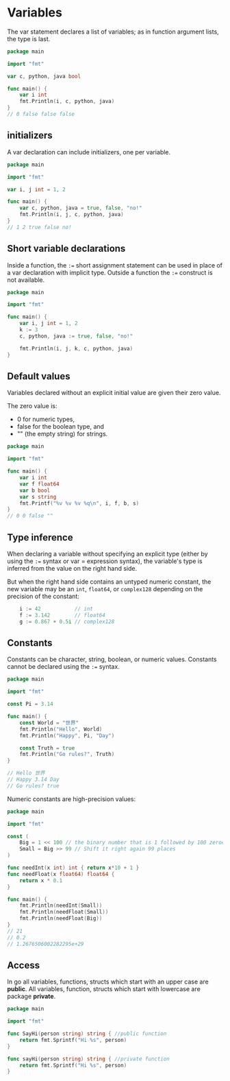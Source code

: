 # Variables

The var statement declares a list of variables; as in function argument lists, the type is last.

```go
package main

import "fmt"

var c, python, java bool

func main() {
    var i int
    fmt.Println(i, c, python, java)
}
// 0 false false false
```

## initializers

A var declaration can include initializers, one per variable.

```go
package main

import "fmt"

var i, j int = 1, 2

func main() {
    var c, python, java = true, false, "no!"
    fmt.Println(i, j, c, python, java)
}
// 1 2 true false no!
```

## Short variable declarations

Inside a function, the `:=` short assignment statement can be used in place of a var declaration with implicit type. Outside a function the `:=` construct is not available.

```go
package main

import "fmt"

func main() {
    var i, j int = 1, 2
    k := 3
    c, python, java := true, false, "no!"

    fmt.Println(i, j, k, c, python, java)
}
```

## Default values

Variables declared without an explicit initial value are given their zero value.

The zero value is:

- 0 for numeric types,
- false for the boolean type, and
- "" (the empty string) for strings.

```go
package main

import "fmt"

func main() {
    var i int
    var f float64
    var b bool
    var s string
    fmt.Printf("%v %v %v %q\n", i, f, b, s)
}
// 0 0 false ""
```

## Type inference

When declaring a variable without specifying an explicit type (either by using the `:=` syntax or var = expression syntax), the variable's type is inferred from the value on the right hand side.

But when the right hand side contains an untyped numeric constant, the new variable may be an `int`, `float64`, or `complex128` depending on the precision of the constant:

```go
    i := 42           // int
    f := 3.142        // float64
    g := 0.867 + 0.5i // complex128
```

## Constants

Constants can be character, string, boolean, or numeric values. Constants cannot be declared using the `:=` syntax.

```go
package main

import "fmt"

const Pi = 3.14

func main() {
    const World = "世界"
    fmt.Println("Hello", World)
    fmt.Println("Happy", Pi, "Day")

    const Truth = true
    fmt.Println("Go rules?", Truth)
}

// Hello 世界
// Happy 3.14 Day
// Go rules? true
```

Numeric constants are high-precision values:

```go
package main

import "fmt"

const (
    Big = 1 << 100 // the binary number that is 1 followed by 100 zeroes.
    Small = Big >> 99 // Shift it right again 99 places
)

func needInt(x int) int { return x*10 + 1 }
func needFloat(x float64) float64 {
    return x * 0.1
}

func main() {
    fmt.Println(needInt(Small))
    fmt.Println(needFloat(Small))
    fmt.Println(needFloat(Big))
}
// 21
// 0.2
// 1.2676506002282295e+29
```

## Access

In go all variables, functions, structs which start with an upper case are **public**. All variables, function, structs which start with lowercase are package **private**.

```go
package main

import "fmt"

func SayHi(person string) string { //public function
    return fmt.Sprintf("Hi %s", person)
}

func sayHi(person string) string { //private function
    return fmt.Sprintf("Hi %s", person)
}
```